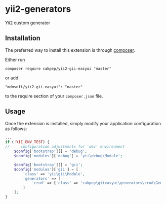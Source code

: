 yii2-generators
===============

Yii2 custom generator

Installation
------------

The preferred way to install this extension is through [composer](http://getcomposer.org/download/).

Either run

```
composer require cakpep/yii2-gii-easyui "master"
```

or add

```
"mdmsoft/yii2-gii-easyui": "master"
```

to the require section of your `composer.json` file.

Usage
-----

Once the extension is installed, simply modify your application configuration as follows:

```php
...
if (!YII_ENV_TEST) {
//     configuration adjustments for 'dev' environment
    $config['bootstrap'][] = 'debug';
    $config['modules']['debug'] = 'yii\debug\Module';

    $config['bootstrap'][] = 'gii';
    $config['modules']['gii'] = [
        'class' => 'yii\gii\Module',
        'generators' => [
            'crud' => ['class' => 'cakpep\giieasyui\generators\crud\Generator'],
        ]
    ];
}

```

